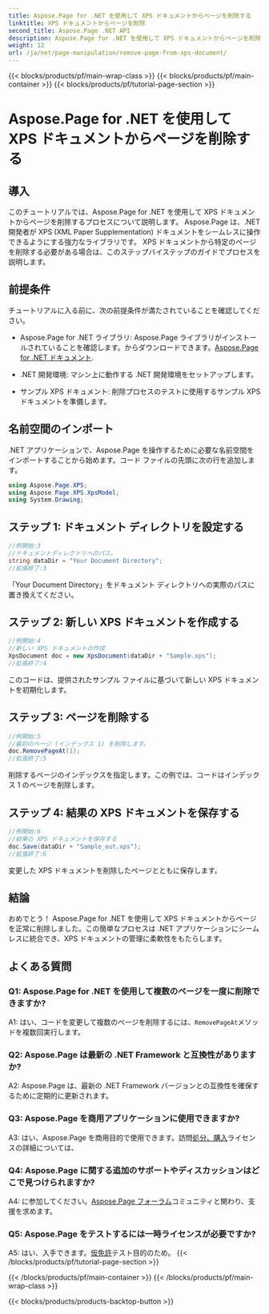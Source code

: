 ```yaml
---
title: Aspose.Page for .NET を使用して XPS ドキュメントからページを削除する
linktitle: XPS ドキュメントからページを削除
second_title: Aspose.Page .NET API
description: Aspose.Page for .NET を使用して XPS ドキュメントからページを削除するための包括的なチュートリアルをご覧ください。シームレスなドキュメント操作のための段階的なプロセス、前提条件、FAQ を学びます。
weight: 12
url: /ja/net/page-manipulation/remove-page-from-xps-document/
---
```


{{< blocks/products/pf/main-wrap-class >}}
{{< blocks/products/pf/main-container >}}
{{< blocks/products/pf/tutorial-page-section >}}

# Aspose.Page for .NET を使用して XPS ドキュメントからページを削除する

## 導入

このチュートリアルでは、Aspose.Page for .NET を使用して XPS ドキュメントからページを削除するプロセスについて説明します。 Aspose.Page は、.NET 開発者が XPS (XML Paper Supplementation) ドキュメントをシームレスに操作できるようにする強力なライブラリです。 XPS ドキュメントから特定のページを削除する必要がある場合は、このステップバイステップのガイドでプロセスを説明します。

## 前提条件

チュートリアルに入る前に、次の前提条件が満たされていることを確認してください。

-  Aspose.Page for .NET ライブラリ: Aspose.Page ライブラリがインストールされていることを確認します。からダウンロードできます。[Aspose.Page for .NET ドキュメント](https://reference.aspose.com/page/net/).

- .NET 開発環境: マシン上に動作する .NET 開発環境をセットアップします。

- サンプル XPS ドキュメント: 削除プロセスのテストに使用するサンプル XPS ドキュメントを準備します。

## 名前空間のインポート

.NET アプリケーションで、Aspose.Page を操作するために必要な名前空間をインポートすることから始めます。コード ファイルの先頭に次の行を追加します。

```csharp
using Aspose.Page.XPS;
using Aspose.Page.XPS.XpsModel;
using System.Drawing;
```

## ステップ 1: ドキュメント ディレクトリを設定する

```csharp
//例開始:3
//ドキュメントディレクトリへのパス。
string dataDir = "Your Document Directory";
//拡張終了:3
```

「Your Document Directory」をドキュメント ディレクトリへの実際のパスに置き換えてください。

## ステップ 2: 新しい XPS ドキュメントを作成する

```csharp
//例開始:4
//新しい XPS ドキュメントの作成
XpsDocument doc = new XpsDocument(dataDir + "Sample.xps");
//拡張終了:4
```

このコードは、提供されたサンプル ファイルに基づいて新しい XPS ドキュメントを初期化します。

## ステップ 3: ページを削除する

```csharp
//例開始:5
//最初のページ (インデックス 1) を削除します。
doc.RemovePageAt(1);
//拡張終了:5
```

削除するページのインデックスを指定します。この例では、コードはインデックス 1 のページを削除します。

## ステップ 4: 結果の XPS ドキュメントを保存する

```csharp
//例開始:6
//結果の XPS ドキュメントを保存する
doc.Save(dataDir + "Sample_out.xps");
//拡張終了:6
```

変更した XPS ドキュメントを削除したページとともに保存します。

## 結論

おめでとう！ Aspose.Page for .NET を使用して XPS ドキュメントからページを正常に削除しました。この簡単なプロセスは .NET アプリケーションにシームレスに統合でき、XPS ドキュメントの管理に柔軟性をもたらします。

## よくある質問

### Q1: Aspose.Page for .NET を使用して複数のページを一度に削除できますか?

A1: はい、コードを変更して複数のページを削除するには、`RemovePageAt`メソッドを複数回実行します。

### Q2: Aspose.Page は最新の .NET Framework と互換性がありますか?

A2: Aspose.Page は、最新の .NET Framework バージョンとの互換性を確保するために定期的に更新されます。

### Q3: Aspose.Page を商用アプリケーションに使用できますか?

 A3: はい、Aspose.Page を商用目的で使用できます。訪問[処分、購入](https://purchase.aspose.com/buy)ライセンスの詳細については、

### Q4: Aspose.Page に関する追加のサポートやディスカッションはどこで見つけられますか?

 A4: に参加してください。[Aspose.Page フォーラム](https://forum.aspose.com/c/page/39)コミュニティと関わり、支援を求めます。

### Q5: Aspose.Page をテストするには一時ライセンスが必要ですか?

 A5: はい、入手できます。[仮免許](https://purchase.aspose.com/temporary-license/)テスト目的のため。
{{< /blocks/products/pf/tutorial-page-section >}}

{{< /blocks/products/pf/main-container >}}
{{< /blocks/products/pf/main-wrap-class >}}

{{< blocks/products/products-backtop-button >}}
